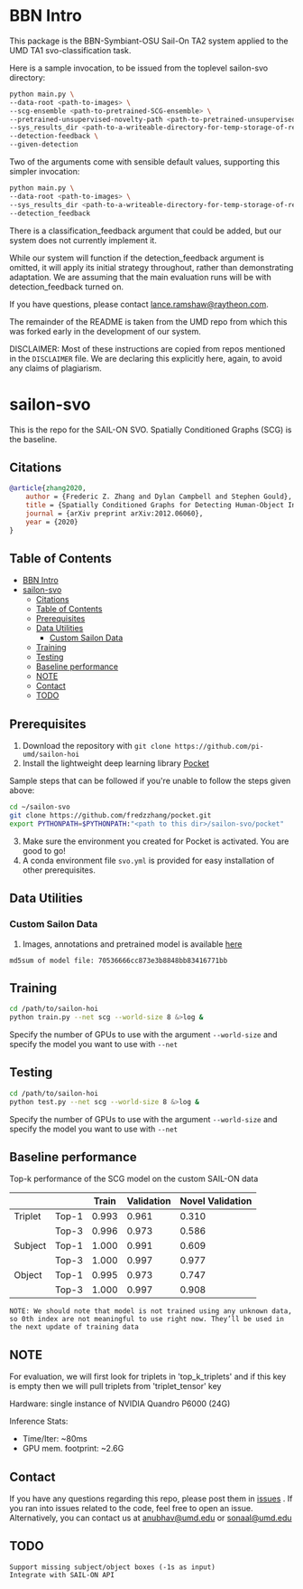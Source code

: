 # BBN Intro

This package is the BBN-Symbiant-OSU Sail-On TA2 system applied to the UMD TA1 svo-classification task.

Here is a sample invocation, to be issued from the toplevel sailon-svo directory:
```bash
python main.py \
--data-root <path-to-images> \
--scg-ensemble <path-to-pretrained-SCG-ensemble> \
--pretrained-unsupervised-novelty-path <path-to-pretrained-unsupervised-module> \
--sys_results_dir <path-to-a-writeable-directory-for-temp-storage-of-results-to-be-sent-to-the-API> \
--detection-feedback \
--given-detection
```

Two of the arguments come with sensible default values, supporting this simpler invocation:
```bash
python main.py \
--data-root <path-to-images> \
--sys_results_dir <path-to-a-writeable-directory-for-temp-storage-of-results-to-be-sent-to-the-API> \
--detection_feedback
```

There is a classification_feedback argument that could be added, but our system does not currently implement it.

While our system will function if the detection_feedback argument is omitted, it will apply its initial strategy throughout, rather than demonstrating adaptation.  We are assuming that the main evaluation runs will be with detection_feedback turned on. 

If you have questions, please contact <lance.ramshaw@raytheon.com>.

The remainder of the README is taken from the UMD repo from which this was forked early in the development
of our system.

DISCLAIMER: Most of these instructions are copied from repos mentioned in the `DISCLAIMER` file. We are declaring this
explicitly here, again, to avoid any claims of plagiarism.

# sailon-svo

This is the repo for the SAIL-ON SVO. Spatially Conditioned Graphs (SCG) is the baseline. 

## Citations

```bibtex
@article{zhang2020,
	author = {Frederic Z. Zhang and Dylan Campbell and Stephen Gould},
	title = {Spatially Conditioned Graphs for Detecting Human-Object Interactions},
	journal = {arXiv preprint arXiv:2012.06060},
	year = {2020}
}
```

## Table of Contents

- [BBN Intro](#bbn-intro)
- [sailon-svo](#sailon-svo)
	- [Citations](#citations)
	- [Table of Contents](#table-of-contents)
	- [Prerequisites](#prerequisites)
	- [Data Utilities](#data-utilities)
		- [Custom Sailon Data](#custom-sailon-data)
	- [Training](#training)
	- [Testing](#testing)
	- [Baseline performance](#baseline-performance)
	- [NOTE](#note)
	- [Contact](#contact)
	- [TODO](#todo)

## Prerequisites

1. Download the repository with `git clone https://github.com/pi-umd/sailon-hoi`
2. Install the lightweight deep learning library [Pocket](https://github.com/fredzzhang/pocket)

Sample steps that can be followed if you're unable to follow the steps given above:
```bash
cd ~/sailon-svo
git clone https://github.com/fredzzhang/pocket.git
export PYTHONPATH=$PYTHONPATH:"<path to this dir>/sailon-svo/pocket"
```
3. Make sure the environment you created for Pocket is activated. You are good to go!
4. A conda environment file `svo.yml` is provided for easy installation of other prerequisites.

## Data Utilities

### Custom Sailon Data

1. Images, annotations and pretrained model is available [here](https://drive.google.com/drive/u/1/folders/18sp-dXGFyIfOH2K3ZZVfDLAna_rCEcn9)

```md5sum of model file: 70536666cc873e3b8848bb83416771bb```

## Training

```bash
cd /path/to/sailon-hoi
python train.py --net scg --world-size 8 &>log &
```

Specify the number of GPUs to use with the argument `--world-size` and specify the model you want to use with `--net`

## Testing

```bash
cd /path/to/sailon-hoi
python test.py --net scg --world-size 8 &>log &
```

Specify the number of GPUs to use with the argument `--world-size` and specify the model you want to use with `--net`

## Baseline performance

Top-k performance of the SCG model on the custom SAIL-ON data

|         |       | Train | Validation | Novel Validation |
|---------|-------|-------|------------|------------------|
| Triplet | Top-1 | 0.993 | 0.961      | 0.310            |
|         | Top-3 | 0.996 | 0.973      | 0.586            |
| Subject | Top-1 | 1.000 | 0.991      | 0.609            |
|         | Top-3 | 1.000 | 0.997      | 0.977            |
| Object  | Top-1 | 0.995 | 0.973      | 0.747            |
|         | Top-3 | 1.000 | 0.997      | 0.908            |

```
NOTE: We should note that model is not trained using any unknown data, so 0th index are not meaningful to use right now. They’ll be used in the next update of training data
```

## NOTE

For evaluation, we will first look for triplets in 'top_k_triplets' and if this key is empty then we will pull triplets from 'triplet_tensor' key

Hardware: single instance of NVIDIA Quandro P6000 (24G)

Inference Stats:
* Time/Iter: ~80ms
* GPU mem. footprint: ~2.6G


## Contact

If you have any questions regarding this repo, please post them in [issues](https://github.com/pi-umd/sailon-hoi/issues)
. If you ran into issues related to the code, feel free to open an issue. Alternatively, you can contact us at
anubhav@umd.edu or sonaal@umd.edu

## TODO
    Support missing subject/object boxes (-1s as input)
    Integrate with SAIL-ON API
